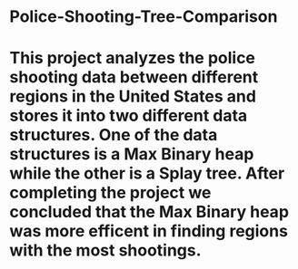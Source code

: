 # Police-Shooting-Tree-Comparison

# This project analyzes the police shooting data between different regions in the United States and stores it into two different data structures. One of the data structures is a Max Binary heap while the other is a Splay tree. After completing the project we concluded that the Max Binary heap was more efficent in finding regions with the most shootings. 
